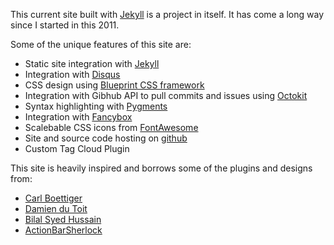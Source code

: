 
This current site built with [Jekyll](http://jekyllrb.com) is a project in itself. It has come a long way since I started in this 2011.

Some of the unique features of this site are:


* Static site integration with [Jekyll](http://jekyllrb.com)
* Integration with [Disqus](http://disqus.com/)
* CSS design using [Blueprint CSS framework](http://www.blueprintcss.org/)
* Integration with Gibhub API to pull commits and issues using [Octokit](https://github.com/octokit/octokit.rb)
* Syntax highlighting with [Pygments](http://pygments.org/)
* Integration with [Fancybox](http://fancyapps.com/fancybox/)
* Scalebable CSS icons from [FontAwesome](http://fortawesome.github.com/Font-Awesome)
* Site and source code hosting on [github](http://github.com)
* Custom Tag Cloud Plugin





This site is heavily inspired and borrows some of the plugins and designs from:
* [Carl Boettiger](http://carlboettiger.info/index.html)
* [Damien du Toit](http://coda.co.za/) 
* [Bilal Syed Hussain](http://bilalh.github.io/)
* [ActionBarSherlock](http://actionbarsherlock.com)